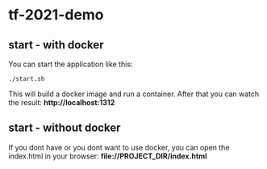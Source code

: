 # tf-2021-demo

## start - with docker

You can start the application like this:
```shell
./start.sh
```
This will build a docker image and run a container. After that you can watch the result: **http://localhost:1312**

## start - without docker

If you dont have or you dont want to use docker, you can open the index.html in your browser: **file://PROJECT_DIR/index.html**
